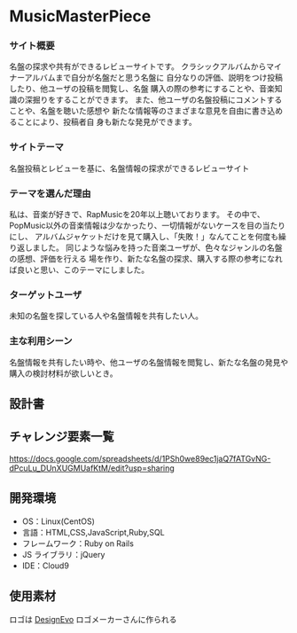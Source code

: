 # MusicMasterPiece

### サイト概要

名盤の探求や共有ができるレビューサイトです。
クラシックアルバムからマイナーアルバムまで自分が名盤だと思う名盤に
自分なりの評価、説明をつけ投稿したり、他ユーザの投稿を閲覧し、名盤
購入の際の参考にすることや、音楽知識の深掘りをすることができます。
また、他ユーザの名盤投稿にコメントすることや、名盤を聴いた感想や
新たな情報等のさまざまな意見を自由に書き込めることにより、投稿者自
身も新たな発見ができます。


### サイトテーマ

名盤投稿とレビューを基に、名盤情報の探求ができるレビューサイト

### テーマを選んだ理由

私は、音楽が好きで、RapMusicを20年以上聴いております。
その中で、PopMusic以外の音楽情報は少なかったり、一切情報がないケースを目の当たりにし、
アルバムジャケットだけを見て購入し、「失敗！」なんてことを何度も繰り返しました。
同じような悩みを持った音楽ユーザが、色々なジャンルの名盤の感想、評価を行える
場を作り、新たな名盤の探求、購入する際の参考になれば良いと思い、このテーマにしました。


### ターゲットユーザ

未知の名盤を探している人や名盤情報を共有したい人。


### 主な利用シーン

名盤情報を共有したい時や、他ユーザの名盤情報を閲覧し、新たな名盤の発見や購入の検討材料が欲しいとき。


## 設計書


## チャレンジ要素一覧

<https://docs.google.com/spreadsheets/d/1PSh0we89ec1jaQ7fATGvNG-dPcuLu_DUnXUGMUafKtM/edit?usp=sharing>

## 開発環境

- OS：Linux(CentOS)
- 言語：HTML,CSS,JavaScript,Ruby,SQL
- フレームワーク：Ruby on Rails
- JS ライブラリ：jQuery
- IDE：Cloud9

## 使用素材
ロゴは <a href="https://www.designevo.com/jp/" title="無料オンラインロゴメーカー">DesignEvo</a> ロゴメーカーさんに作られる
